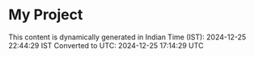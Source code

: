 # My Project

This content is dynamically generated in Indian Time (IST): 2024-12-25 22:44:29 IST
Converted to UTC: 2024-12-25 17:14:29 UTC
